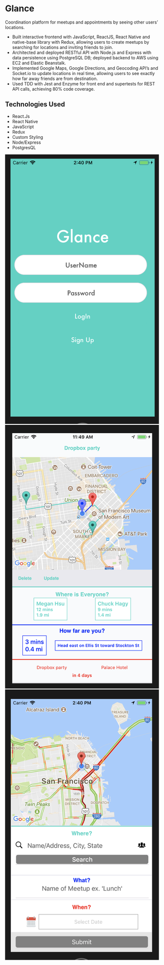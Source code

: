 # Glance

Coordination platform for meetups and appointments by seeing other users’ locations.

- Built interactive frontend with JavaScript, ReactJS, React Native and native-base library with Redux, allowing users to create meetups by searching for locations and inviting friends to join.
- Architected and deployed RESTful API with Node.js and Express with data persistence using PostgreSQL DB; deployed backend to AWS using EC2 and Elastic Beanstalk.
- Implemented Google Maps, Google Directions, and Geocoding API’s and Socket.io to update locations in real time, allowing users to see exactly how far away friends are from destination.
- Used TDD with Jest and Enzyme for front end and supertests for REST API calls, achieving 80% code coverage.

## Technologies Used
- React.Js
- React Native
- JavaScript
- Redux
- Custom Styling
- Node/Express
- PostgresQL

![screenshot](./images/glanceScreenShot2.png?raw=true)
![screenshot](./images/glanceScreenShot1.png?raw=true)
![screenshot](./images/glanceScreenShot3.png?raw=true)


